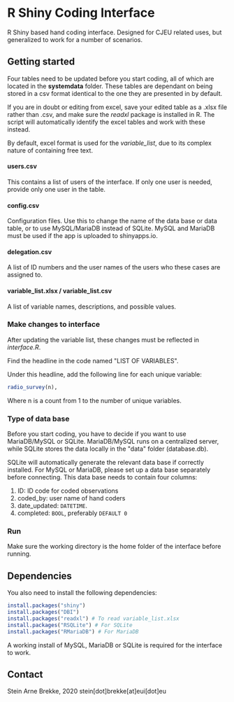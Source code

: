 # R Shiny Coding Interface

R Shiny based hand coding interface. Designed for CJEU related uses, but generalized to work for a number of scenarios.

## Getting started
Four tables need to be updated before you start coding, all of which are located in the **systemdata** folder. These
tables are dependant on being stored in a csv format identical to the one they are presented in by default.

If you are in doubt or editing from excel, save your edited table as a .xlsx file rather than .csv, and make sure the
*readxl* package is installed in R. The script will automatically identify the excel tables and work with these instead.

By default, excel format is used for the *variable_list*, due to its complex nature of containing free text.

#### users.csv
This contains a list of users of the interface. If only one user is needed, provide only one user in the table.

#### config.csv
Configuration files. Use this to change the name of the data base or data table, or to use MySQL/MariaDB instead of
SQLite. MySQL and MariaDB must be used if the app is uploaded to shinyapps.io.

#### delegation.csv
A list of ID numbers and the user names of the users who these cases are assigned to.

#### variable_list.xlsx / variable_list.csv
A list of variable names, descriptions, and possible values.

### Make changes to interface
After updating the variable list, these changes must be reflected in *interface.R*.

Find the headline in the code named "LIST OF VARIABLES".

Under this headline, add the following line for each unique variable:

```R
radio_survey(n),
```

Where n is a count from 1 to the number of unique variables.

### Type of data base
Before you start coding, you have to decide if you want to use MariaDB/MySQL or SQLite. MariaDB/MySQL runs on
a centralized server, while SQLite stores the data locally in the "data" folder (database.db).

SQLite will automatically generate the relevant data base if correctly installed. For MySQL or MariaDB, please
set up a data base separately before connecting. This data base needs to contain four columns:

1. ID: ID code for coded observations
2. coded_by: user name of hand coders
3. date_updated: `DATETIME`.
4. completed: `BOOL`, preferably `DEFAULT 0`


### Run
Make sure the working directory is the home folder of the interface before running.

## Dependencies
You also need to install the following dependencies:
```R
install.packages("shiny")
install.packages("DBI")
install.packages("readxl") # To read variable_list.xlsx 
install.packages("RSQLite") # For SQLite
install.packages("RMariaDB") # For MariaDB
```

A working install of MySQL, MariaDB or SQLite is required for the interface to work.


## Contact
Stein Arne Brekke, 2020
stein[dot]brekke[at]eui[dot]eu
